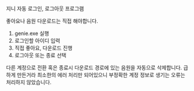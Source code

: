 지니 자동 로그인, 로그아웃 프로그램

좋아요나 음원 다운로드는 직접 해야합니다.

1. genie.exe 실행
2. 로그인할 아이디 입력
3. 직접 좋아요, 다운로드 진행
4. 로그아웃 또는 종료 선택

다른 계정으로 전환 혹은 종료시 다운로드 경로에 있는 음원을 자동으로 삭제합니다. 급하게 만든거라 최소한의 에러 처리만 되어있으니 부정확한 계정 정보로 생기는 오류는 처리하지 않았습니다.
